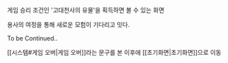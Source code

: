 게임 승리 조건인 '고대천사의 유물'을 획득하면 볼 수 있는 화면

용사의 여정을 통해
새로운 모험이 기다리고 잇다.

To be Continued..

[[시스템#게임 오버|게임 오버]]라는 문구를 본 이후에 [[초기화면|초기화면]]으로 이동